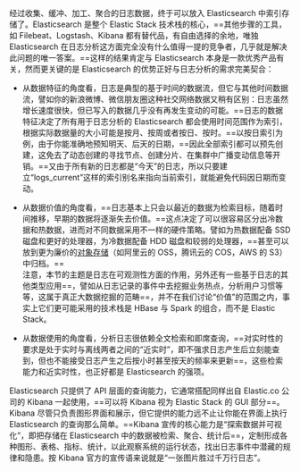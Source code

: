 经过收集、缓冲、加工、聚合的日志数据，终于可以放入 Elasticsearch 中索引存储了。Elasticsearch 是整个 Elastic Stack 技术栈的核心，==其他步骤的工具，如 Filebeat、Logstash、Kibana 都有替代品，有自由选择的余地，唯独 Elasticsearch 在日志分析这方面完全没有什么值得一提的竞争者，几乎就是解决此问题的唯一答案。==这样的结果肯定与 Elasticsearch 本身是一款优秀产品有关，然而更关键的是 Elasticsearch 的优势正好与日志分析的需求完美契合：

- 从数据特征的角度看，日志是典型的基于时间的数据流，但它与其他时间数据流，譬如你的新浪微博、微信朋友圈这种社交网络数据又稍有区别：日志虽然增长速度很快，但已写入的数据几乎没有再发生变动的可能。==日志的数据特征决定了所有用于日志分析的 Elasticsearch 都会使用时间范围作为索引，根据实际数据量的大小可能是按月、按周或者按日、按时。==以按日索引为例，由于你能准确地预知明天、后天的日期，==因此全部索引都可以预先创建，这免去了动态创建的寻找节点、创建分片、在集群中广播变动信息等开销。==又由于所有新的日志都是“今天”的日志，所以只要建立“logs_current”这样的索引别名来指向当前索引，就能避免代码因日期而变动。
    
- 从数据价值的角度看，==日志基本上只会以最近的数据为检索目标，随着时间推移，早期的数据将逐渐失去价值。==这点决定了可以很容易区分出冷数据和热数据，进而对不同数据采用不一样的硬件策略。譬如为热数据配备 SSD 磁盘和更好的处理器，为冷数据配备 HDD 磁盘和较弱的处理器，==甚至可以放到更为廉价的[对象存储](https://en.wikipedia.org/wiki/Object_storage)（如阿里云的 OSS，腾讯云的 COS，AWS 的 S3）中归档。==  
    注意，本节的主题是日志在可观测性方面的作用，另外还有一些基于日志的其他类型应用==，譬如从日志记录的事件中去挖掘业务热点，分析用户习惯等等，这属于真正大数据挖掘的范畴==，并不在我们讨论“价值”的范围之内，事实上它们更可能采用的技术栈是 HBase 与 Spark 的组合，而不是 Elastic Stack。
    
- 从数据使用的角度看，分析日志很依赖全文检索和即席查询，==对实时性的要求是处于实时与离线两者之间的“近实时”，即不强求日志产生后立刻能查到，但也不能接受日志产生之后按小时甚至按天的频率来更新==，这些检索能力和近实时性，也正好都是 Elasticsearch 的强项。

Elasticsearch 只提供了 API 层面的查询能力，它通常搭配同样出自 Elastic.co 公司的 Kibana 一起使用，==可以将 Kibana 视为 Elastic Stack 的 GUI 部分==。Kibana 尽管只负责图形界面和展示，但它提供的能力远不止让你能在界面上执行 Elasticsearch 的查询那么简单。==Kibana 宣传的核心能力是“探索数据并可视化”，即把存储在 Elasticsearch 中的数据被检索、聚合、统计后==，定制形成各种图形、表格、指标、统计，以此观察系统的运行状态，找出日志事件中潜藏的规律和隐患。按 Kibana 官方的宣传语来说就是“一张图片胜过千万行日志”。